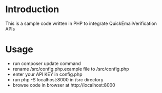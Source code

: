 # Introduction

This is a sample code written in PHP to integrate QuickEmailVerification APIs

# Usage

  - run composer update command
  - rename /src/config.php.example file to /src/config.php
  - enter your API KEY in config.php
  - run php -S localhost:8000 in /src directory
  - browse code in browser at http://localhost:8000